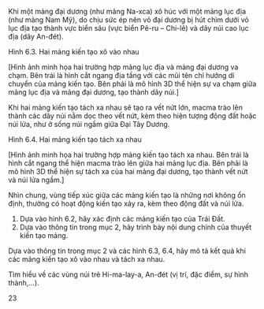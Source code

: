 Khi một mảng đại dương (như mảng Na-xca) xô húc với một mảng lục địa (như mảng Nam Mỹ), do chịu sức ép nên vỏ đại dương bị hút chìm dưới vỏ lục địa tạo thành vực biển sâu (vực biển Pê-ru – Chi-lê) và dãy núi cao lục địa (dãy An-đét).

Hình 6.3. Hai mảng kiến tạo xô vào nhau

[Hình ảnh minh họa hai trường hợp mảng lục địa và mảng đại dương va chạm. Bên trái là hình cắt ngang địa tầng với các mũi tên chỉ hướng di chuyển của mảng kiến tạo. Bên phải là mô hình 3D thể hiện sự va chạm giữa mảng lục địa và mảng đại dương, tạo thành dãy núi.]

Khi hai mảng kiến tạo tách xa nhau sẽ tạo ra vết nứt lớn, macma trào lên thành các dãy núi nằm dọc theo vết nứt, kèm theo hiện tượng động đất hoặc núi lửa, như ở sống núi ngầm giữa Đại Tây Dương.

Hình 6.4. Hai mảng kiến tạo tách xa nhau

[Hình ảnh minh họa hai trường hợp mảng kiến tạo tách xa nhau. Bên trái là hình cắt ngang thể hiện macma trào lên giữa hai mảng lục địa. Bên phải là mô hình 3D thể hiện sự tách xa của hai mảng đại dương, tạo thành vết nứt và núi lửa ngầm.]

Nhìn chung, vùng tiếp xúc giữa các mảng kiến tạo là những nơi không ổn định, thường có hoạt động kiến tạo xảy ra, kèm theo động đất và núi lửa.

1. Dựa vào hình 6.2, hãy xác định các mảng kiến tạo của Trái Đất.
2. Dựa vào thông tin trong mục 2, hãy trình bày nội dung chính của thuyết kiến tạo mảng.

Dựa vào thông tin trong mục 2 và các hình 6.3, 6.4, hãy mô tả kết quả khi các mảng kiến tạo xô vào nhau và tách xa nhau.

Tìm hiểu về các vùng núi trẻ Hi-ma-lay-a, An-đét (vị trí, đặc điểm, sự hình thành,...).

23